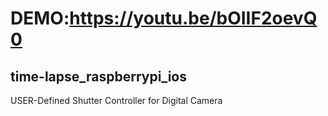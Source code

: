 # DEMO:https://youtu.be/bOIIF2oevQ0


## time-lapse_raspberrypi_ios
USER-Defined Shutter Controller for Digital Camera  
